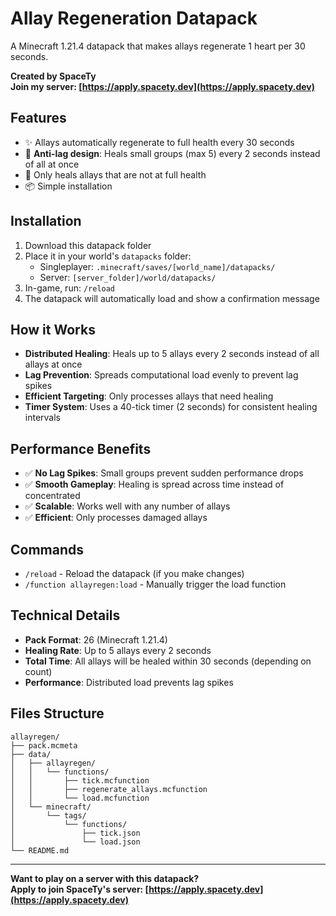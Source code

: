 # Allay Regeneration Datapack

A Minecraft 1.21.4 datapack that makes allays regenerate 1 heart per 30 seconds.

**Created by SpaceTy**  
**Join my server: [https://apply.spacety.dev](https://apply.spacety.dev)**

## Features

- ✨ Allays automatically regenerate to full health every 30 seconds
- 🚀 **Anti-lag design**: Heals small groups (max 5) every 2 seconds instead of all at once
- 🎯 Only heals allays that are not at full health
- 📦 Simple installation

## Installation

1. Download this datapack folder
2. Place it in your world's `datapacks` folder:
   - Singleplayer: `.minecraft/saves/[world_name]/datapacks/`
   - Server: `[server_folder]/world/datapacks/`
3. In-game, run: `/reload`
4. The datapack will automatically load and show a confirmation message

## How it Works

- **Distributed Healing**: Heals up to 5 allays every 2 seconds instead of all allays at once
- **Lag Prevention**: Spreads computational load evenly to prevent lag spikes
- **Efficient Targeting**: Only processes allays that need healing
- **Timer System**: Uses a 40-tick timer (2 seconds) for consistent healing intervals

## Performance Benefits

- ✅ **No Lag Spikes**: Small groups prevent sudden performance drops
- ✅ **Smooth Gameplay**: Healing is spread across time instead of concentrated
- ✅ **Scalable**: Works well with any number of allays
- ✅ **Efficient**: Only processes damaged allays

## Commands

- `/reload` - Reload the datapack (if you make changes)
- `/function allayregen:load` - Manually trigger the load function

## Technical Details

- **Pack Format**: 26 (Minecraft 1.21.4)
- **Healing Rate**: Up to 5 allays every 2 seconds
- **Total Time**: All allays will be healed within 30 seconds (depending on count)
- **Performance**: Distributed load prevents lag spikes

## Files Structure

```
allayregen/
├── pack.mcmeta
├── data/
│   ├── allayregen/
│   │   └── functions/
│   │       ├── tick.mcfunction
│   │       ├── regenerate_allays.mcfunction
│   │       └── load.mcfunction
│   └── minecraft/
│       └── tags/
│           └── functions/
│               ├── tick.json
│               └── load.json
└── README.md
```

---

**Want to play on a server with this datapack?**  
**Apply to join SpaceTy's server: [https://apply.spacety.dev](https://apply.spacety.dev)** 